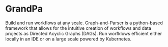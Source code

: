 # GrandPa
Build and run workflows at any scale. Graph-and-Parser is a python-based framework that allows for the intuitive creation of workflows and data projects as Directed Acyclic Graphs (DAGs). Run worfklows efficient either locally in an IDE or on a large scale powered by Kubernetes.
